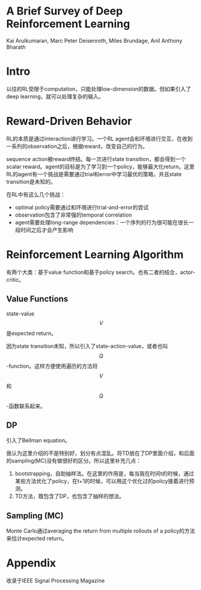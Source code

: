 # A Brief Survey of Deep Reinforcement Learning

Kai Arulkumaran, Marc Peter Deisenroth, Miles Brundage, Anil Anthony Bharath

# Intro

以往的RL受限于computation，只能处理low-dimension的数据。但如果引入了deep learning，就可以处理复杂的输入。

# Reward-Driven Behavior

RL的本质是通过interaction进行学习。一个RL agent会和环境进行交互，在收到一系列的observation之后，根据reward，改变自己的行为。

sequence action被reward终结。每一次进行state transition，都会得到一个scalar reward。agent的目标是为了学习到一个policy，能够最大化return。这里RL的agent有一个挑战是需要通过trial和error中学习最优的策略，并且state transition是未知的。

在RL中有这么几个挑战：

+ optimal policy需要通过和环境进行trial-and-error的尝试
+ observation包含了非常强的temporal correlation
+ agent需要处理long-range dependencies：一个序列的行为很可能在很长一段时间之后才会产生影响


# Reinforcement Learning Algorithm

有两个大类：基于value function和基于policy search。也有二者的结合，actor-critic。

## Value Functions

state-value $$V$$是expected return。

因为state transition未知，所以引入了state-action-value，或者也叫$$Q$$-function。这样方便使用遍历的方法将$$V$$和$$Q$$-函数联系起来。

## DP

引入了Bellman equation。

我认为这里介绍的不是特别好，划分有点混乱。将TD放在了DP里面介绍，和后面的sampling(MC)没有做很好的区分。所以这里补充几点：

1. bootstrapping，自助抽样法。在这里的作用是，每当我在时间t的时候，通过某些方法优化了policy，在t+1的时候，可以用这个优化过的policy接着进行预测。
2. TD方法，既包含了DP，也包含了抽样的想法。

## Sampling (MC)

Monte Carlo通过averaging the return from multiple rollouts of a policy的方法来估计expected return。

# Appendix

收录于IEEE Signal Processing Magazine
